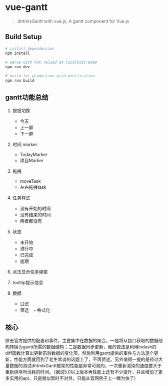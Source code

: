 # vue-gantt

> dhtmlxGantt with vue.js, A gantt component for Vue.js

## Build Setup

``` bash
# install dependencies
npm install

# serve with hot reload at localhost:9090
npm run dev

# build for production with minification
npm run build

```

## gantt功能总结

1. 按钮切换
    - 今天
    - 上一屏
    - 下一屏

2. 时间 marker
    - TodayMarker
    - 项目Marker

3. 拖拽
    - moveTask
    - 左右拖拽task

4. 任务样式
    - 没有开始的时间
    - 没有结束的时间
    - 两者都没有

5. 状态
    - 未开始
    - 进行中
    - 已完成
    - 逾期

6. 点击显示任务弹窗

7. tooltip提示信息

8. 数据
    - 过滤
    - 筛选
    - 格式化


## 核心
除去官方提供的配置和事件，主要集中在数据的聚合。一是将从接口获取的数据结构转换为gantt所需的数据结构；二是数据同步更新，我的做法是利用lodash的diff函数计算出更新前后数据的变化项，然后利用gantt提供的事件与方法逐个更新，性能方面就回到了老生常谈的话题上了，不再赘述。另外值得一提的是经过大量数据的测试dhtmlxGantt框架的性能是非常可观的，一次重新渲染的速度要大于重新排序所消耗的时间。（据说5.0以上版本再性能上还有不少提升，并且增加了更多实用的api，只是貌似暂时不对外，只能从官网例子上一睹为快了）
 
